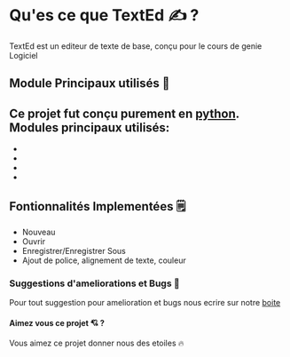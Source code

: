 # Qu'es ce que TextEd ✍ ?
TextEd est un editeur de texte de base, conçu pour le cours de genie Logiciel

## Module Principaux utilisés 🧰 
Ce projet fut conçu purement en [python](https://www.python.org/). Modules principaux utilisés:
-
-
-
-
-

## Fontionnalités Implementées 🗒 
- Nouveau  
- Ouvrir 
- Enregistrer/Enregistrer Sous 
- Ajout de police, alignement de texte, couleur

### Suggestions d'ameliorations et Bugs 🤔 
Pour tout suggestion pour amelioration et bugs nous ecrire sur notre [boite](https://github.com/orgs/SiProgramming/)

#### Aimez vous ce projet 💘 ?
Vous aimez ce projet donner nous des etoiles 🔥 